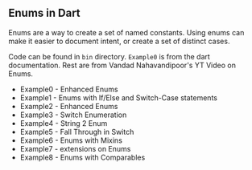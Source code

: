 ## Enums in Dart 

Enums are a way to create a set of named constants. Using enums can make it easier to document intent, or create a set of distinct cases. 

Code can be found in `bin` directory. `Example0` is from the dart documentation. Rest are from Vandad Nahavandipoor's YT Video on Enums.

- Example0 - Enhanced Enums
- Example1 - Enums with If/Else and Switch-Case statements
- Example2 - Enhanced Enums 
- Example3 - Switch Enumeration
- Example4 - String 2 Enum
- Example5 - Fall Through in Switch
- Example6 - Enums with Mixins
- Example7 - extensions on Enums 
- Example8 - Enums with Comparables

```dart

